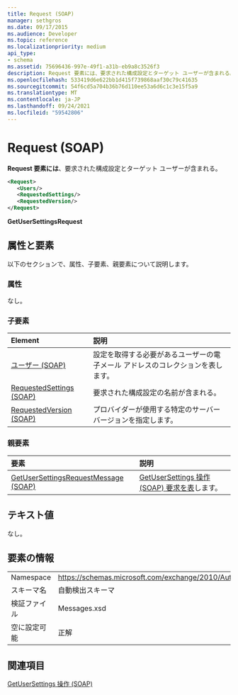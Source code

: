 ```yaml
---
title: Request (SOAP)
manager: sethgros
ms.date: 09/17/2015
ms.audience: Developer
ms.topic: reference
ms.localizationpriority: medium
api_type:
- schema
ms.assetid: 75696436-997e-49f1-a31b-eb9a8c3526f3
description: Request 要素には、要求された構成設定とターゲット ユーザーが含まれる。
ms.openlocfilehash: 533419d6e622bb1d415f739868aaf30c79c41635
ms.sourcegitcommit: 54f6cd5a704b36b76d110ee53a6d6c1c3e15f5a9
ms.translationtype: MT
ms.contentlocale: ja-JP
ms.lasthandoff: 09/24/2021
ms.locfileid: "59542806"
---
```

# <a name="request-soap"></a>Request (SOAP)

**Request 要素には**、要求された構成設定とターゲット ユーザーが含まれる。 
  
```XML
<Request>
   <Users/>
   <RequestedSettings/>
   <RequestedVersion/>
</Request>
```

 **GetUserSettingsRequest**
## <a name="attributes-and-elements"></a>属性と要素

以下のセクションで、属性、子要素、親要素について説明します。
  
### <a name="attributes"></a>属性

なし。
  
### <a name="child-elements"></a>子要素

|**Element**|**説明**|
|:-----|:-----|
|[ユーザー (SOAP)](users-soap.md) <br/> |設定を取得する必要があるユーザーの電子メール アドレスのコレクションを表します。  <br/> |
|[RequestedSettings (SOAP)](requestedsettings-soap.md) <br/> |要求された構成設定の名前が含まれる。  <br/> |
|[RequestedVersion (SOAP)](requestedversion-soap.md) <br/> |プロバイダーが使用する特定のサーバー バージョンを指定します。  <br/> |
   
### <a name="parent-elements"></a>親要素

|**要素**|**説明**|
|:-----|:-----|
|[GetUserSettingsRequestMessage (SOAP)](getusersettingsrequestmessage-soap.md) <br/> |[GetUserSettings 操作 (SOAP) 要求を表](getusersettings-operation-soap.md)します。  <br/> |
   
## <a name="text-value"></a>テキスト値

なし。
  
## <a name="element-information"></a>要素の情報

|||
|:-----|:-----|
|Namespace  <br/> |https://schemas.microsoft.com/exchange/2010/Autodiscover  <br/> |
|スキーマ名  <br/> |自動検出スキーマ  <br/> |
|検証ファイル  <br/> |Messages.xsd  <br/> |
|空に設定可能  <br/> |正解  <br/> |
   
## <a name="see-also"></a>関連項目



[GetUserSettings 操作 (SOAP)](getusersettings-operation-soap.md)

